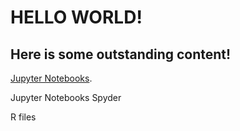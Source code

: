 ---
---

# HELLO WORLD!
## Here is some outstanding content! 

[Jupyter Notebooks](/Jupyter/index.md).

Jupyter Notebooks
Spyder

R files


